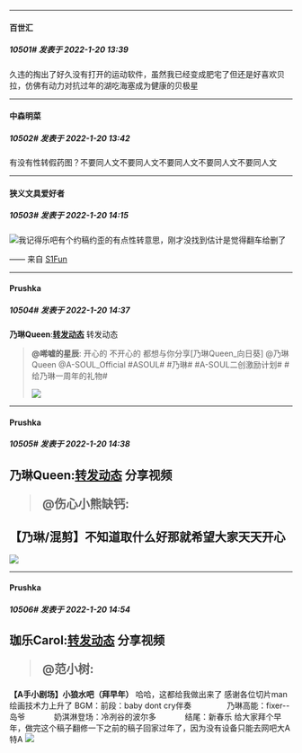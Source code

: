 

*****

####  百世汇  
##### 10501#       发表于 2022-1-20 13:39

久违的掏出了好久没有打开的运动软件，虽然我已经变成肥宅了但还是好喜欢贝拉，仿佛有动力对抗过年的湖吃海塞成为健康的贝极星



*****

####  中森明菜  
##### 10502#       发表于 2022-1-20 13:42

有没有性转假药图？不要同人文不要同人文不要同人文不要同人文不要同人文



*****

####  狭义文具爱好者  
##### 10503#       发表于 2022-1-20 14:15

<img src="https://static.saraba1st.com/image/smiley/face2017/068.png" referrerpolicy="no-referrer">我记得乐吧有个约稿约歪的有点性转意思，刚才没找到估计是觉得翻车给删了

—— 来自 [S1Fun](https://s1fun.koalcat.com)



*****

####  Prushka  
##### 10504#       发表于 2022-1-20 14:37

<strong>乃琳Queen</strong>:<strong>[转发动态](https://t.bilibili.com/617711568132005130)</strong>
转发动态<blockquote><strong>@唏嘘的星辰</strong>: 开心的 不开心的 都想与你分享[乃琳Queen_向日葵]
@乃琳Queen @A-SOUL_Official 
#ASOUL# #乃琳# #A-SOUL二创激励计划# #给乃琳一周年的礼物# 

<img src="https://p.sda1.dev/4/559c6bf09da5f57c4d3e1e2861edeafa/1642660591.jpg" referrerpolicy="no-referrer"></blockquote>

*****

####  Prushka  
##### 10505#       发表于 2022-1-20 14:38

<strong>乃琳Queen</strong>:<strong>[转发动态](https://t.bilibili.com/617711623972871766)</strong>
分享视频<blockquote><strong>@伤心小熊缺钙</strong>: 
----
<strong>【乃琳/混剪】不知道取什么好那就希望大家天天开心</strong>
-
<img src="https://p.sda1.dev/4/494fc5bb1d7efc8676bd50806e69c478/1642660671.jpg" referrerpolicy="no-referrer"></blockquote>



*****

####  Prushka  
##### 10506#       发表于 2022-1-20 14:54

<strong>珈乐Carol</strong>:<strong>[转发动态](https://t.bilibili.com/617716232472813349)</strong>
分享视频<blockquote><strong>@范小树</strong>: 
----
<strong>【A手小剧场】小狼水吧（拜早年）</strong>
哈哈，这都给我做出来了
感谢各位切片man
绘画技术力上升了
BGM：前段：baby dont cry伴奏    
            乃琳高能：fixer--岛爷
            奶淇淋登场：冷冽谷的波尔多
            结尾：新春乐
给大家拜个早年，做完这个稿子翻修一下之前的稿子回家过年了，因为没有设备只能去网吧大A特A
<img src="https://p.sda1.dev/4/1dfa57bd52f78d1b8714b0f584d75622/1642661687.jpg" referrerpolicy="no-referrer"></blockquote>

